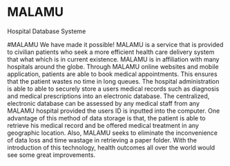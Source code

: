 # MALAMU
Hospital Database Systeme

#MALAMU
We have made it possible! MALAMU is a service that is provided to civilian patients who seek a more efficient health care delivery system that what which is in current existence. MALAMU is in affiliation with many hospitals around the globe. Through MALAMU online websites and mobile application, patients are able to book medical appointments. This ensures that the patient wastes no time in long queues. The hospital administration is able to able to securely store a users medical records such as diagnosis and medical prescriptions into an electronic database. The centralized, electronic database can be assessed by any medical staff from any MALAMU hospital provided the users ID is inputted into the computer. One advantage of this method of data storage is that, the patient is able to retrieve his medical record and be offered medical treatment in any geographic location. Also, MALAMU seeks to eliminate the inconvenience of data loss and time wastage in retrieving a paper folder. With the introduction of this technology, health outcomes all over the world would see some great improvements.
